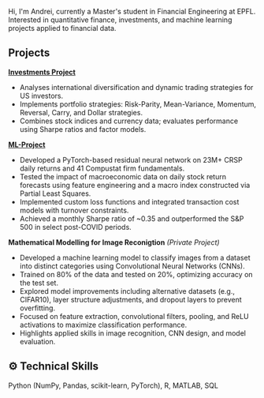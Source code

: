 

Hi, I'm Andrei, currently a  Master's student in Financial Engineering at EPFL. Interested in quantitative finance, investments, and machine learning projects applied to financial data.


## Projects

**[Investments Project](https://github.com/andrei121p/Investments_project)**  
- Analyses international diversification and dynamic trading strategies for US investors.  
- Implements portfolio strategies: Risk-Parity, Mean-Variance, Momentum, Reversal, Carry, and Dollar strategies.  
- Combines stock indices and currency data; evaluates performance using Sharpe ratios and factor models.  

**[ML-Project](https://github.com/andrei121p/ML-Project)**  
- Developed a PyTorch-based residual neural network on 23M+ CRSP daily returns and 41 Compustat firm fundamentals.  
- Tested the impact of macroeconomic data on daily stock return forecasts using feature engineering and a macro index constructed via Partial Least Squares.  
- Implemented custom loss functions and integrated transaction cost models with turnover constraints.  
- Achieved a monthly Sharpe ratio of ~0.35 and outperformed the S&P 500 in select post-COVID periods.  


**Mathematical Modelling for Image Reconigtion** *(Private Project)*  
- Developed a machine learning model to classify images from a dataset into distinct categories using Convolutional Neural Networks (CNNs).  
- Trained on 80% of the data and tested on 20%, optimizing accuracy on the test set.  
- Explored model improvements including alternative datasets (e.g., CIFAR10), layer structure adjustments, and dropout layers to prevent overfitting.  
- Focused on feature extraction, convolutional filters, pooling, and ReLU activations to maximize classification performance.  
- Highlights applied skills in image recognition, CNN design, and model evaluation.  

## ⚙️ Technical Skills

Python (NumPy, Pandas, scikit-learn, PyTorch), R, MATLAB, SQL


